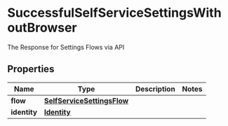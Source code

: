 

# SuccessfulSelfServiceSettingsWithoutBrowser

The Response for Settings Flows via API

## Properties

Name | Type | Description | Notes
------------ | ------------- | ------------- | -------------
**flow** | [**SelfServiceSettingsFlow**](SelfServiceSettingsFlow.md) |  | 
**identity** | [**Identity**](Identity.md) |  | 



